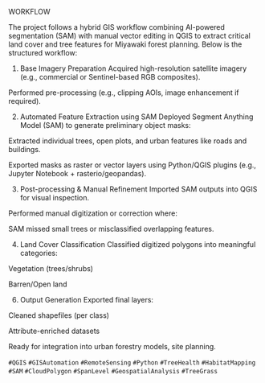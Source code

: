 WORKFLOW

The project follows a hybrid GIS workflow combining AI-powered segmentation (SAM) with manual vector editing in QGIS to extract critical land cover and tree features for Miyawaki forest planning. Below is the structured workflow:

1. Base Imagery Preparation
Acquired high-resolution satellite imagery (e.g., commercial or Sentinel-based RGB composites).

Performed pre-processing (e.g., clipping AOIs, image enhancement if required).

2. Automated Feature Extraction using SAM
Deployed Segment Anything Model (SAM) to generate preliminary object masks:

Extracted individual trees, open plots, and urban features like roads and buildings.

Exported masks as raster or vector layers using Python/QGIS plugins (e.g., Jupyter Notebook + rasterio/geopandas).

3. Post-processing & Manual Refinement
Imported SAM outputs into QGIS for visual inspection.

Performed manual digitization or correction where:

SAM missed small trees or misclassified overlapping features.

4. Land Cover Classification
Classified digitized polygons into meaningful categories:


Vegetation (trees/shrubs)

Barren/Open land

6. Output Generation
Exported final layers:

Cleaned shapefiles (per class)

Attribute-enriched datasets

Ready for integration into urban forestry models, site planning.


`#QGIS` `#GISAutomation` `#RemoteSensing` `#Python` `#TreeHealth` `#HabitatMapping`  `#SAM` `#CloudPolygon` `#SpanLevel` `#GeospatialAnalysis` `#TreeGrass`
